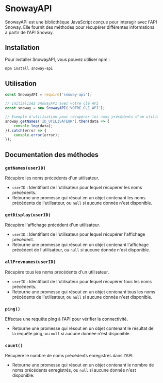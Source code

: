 # SnowayAPI

SnowayAPI est une bibliothèque JavaScript conçue pour interagir avec l'API Snoway. Elle fournit des méthodes pour récupérer différentes informations à partir de l'API Snoway.

## Installation

Pour installer SnowayAPI, vous pouvez utiliser npm :

```bash
npm install snoway-api
```

## Utilisation

```javascript
const SnowayAPI = require('snoway-api');

// Initialisez SnowayAPI avec votre clé API
const snoway = new SnowayAPI('VOTRE_CLE_API');

// Exemple d'utilisation pour récupérer les noms précédents d'un utilisateur
snoway.getNames('ID_UTILISATEUR').then(data => {
    console.log(data);
}).catch(error => {
    console.error(error);
});
```

## Documentation des méthodes

### `getNames(userID)`

Récupère les noms précédents d'un utilisateur.

- `userID` : Identifiant de l'utilisateur pour lequel récupérer les noms précédents.
- Retourne une promesse qui résout en un objet contenant les noms précédents de l'utilisateur, ou `null` si aucune donnée n'est disponible.

### `getDisplay(userID)`

Récupère l'affichage précédent d'un utilisateur.

- `userID` : Identifiant de l'utilisateur pour lequel récupérer l'affichage précédent.
- Retourne une promesse qui résout en un objet contenant l'affichage précédent de l'utilisateur, ou `null` si aucune donnée n'est disponible.

### `allPrevnames(userID)`

Récupère tous les noms précédents d'un utilisateur.

- `userID` : Identifiant de l'utilisateur pour lequel récupérer tous les noms précédents.
- Retourne une promesse qui résout en un objet contenant tous les noms précédents de l'utilisateur, ou `null` si aucune donnée n'est disponible.

### `ping()`

Effectue une requête ping à l'API pour vérifier la connectivité.

- Retourne une promesse qui résout en un objet contenant le résultat de la requête ping, ou `null` si aucune donnée n'est disponible.

### `count()`

Récupère le nombre de noms précédents enregistrés dans l'API.

- Retourne une promesse qui résout en un objet contenant le nombre de noms précédents enregistrés, ou `null` si aucune donnée n'est disponible.

